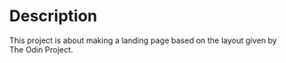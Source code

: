 # Description
This project is about making a landing page based on the layout given by The Odin Project.

<!-- # Credits
All recipe images and content are from allrecipes.com -->